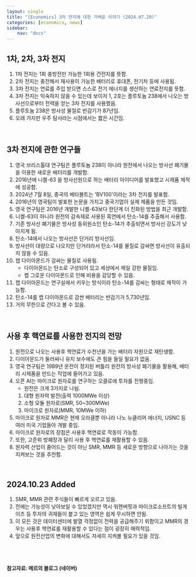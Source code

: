 ```yaml
---
layout: single
title: "[Economics] 3차 전지에 대한 가벼운 이야기 (2024.07.20)"
categories: [economics, news]
sidebar:
    nav: "docs"
---
```


## 1차, 2차, 3차 전지
1. 1차 전지는 1회 충방전만 가능한 1회용 건전지를 뜻함.
1. 2차 전지는 충전해서 재사용이 가능한 배터리로 휴대폰, 전기차 등에 사용됨.
1. 3차 전지는 연료를 주입 받으면 스스로 전기 에너지를 생산하는 연료전지를 뜻함.
1. 3차 전지는 익숙하지 않을 수 있는데 보이저 1, 2호는 플루토늄 238에서 나오는 방사선으로부터 전력을 얻는 3차 전지를 사용했음.
1. 플루토늄 238은 방사성 물질로 반감기가 87년임.
1. 오래 가지만 우주 탐사라는 시점에서는 짧은 시간임.

<br/>

## 3차 전지에 관한 연구들
1. 영국 브리스톨대 연구팀은 플루토늄 238이 아니라 원전에서 나오는 방사선 폐기물을 이용한 새로운 배터리를 개발함.
1. 2016년에 니켈-63 을 방사선원으로 하는 배터리 아이디어를 발표했고 시제품 제작에 성공함.
1. 2024년 7월 8일, 중국의 베타볼트는 'BV100'이라는 3차 전지를 발표함.
1. 2016년의 영국팀이 발표한 논문을 가지고 중국기업이 실제 제품을 만든 것임.
1. 영국 연구팀은 2016년 개발한 니켈-63보다 한단계 더 진화된 방법을 최근 개발함.
1. 니켈-63이 아니라 원전의 감속재로 사용된 흑연에서 탄소-14를 추출해서 사용함.
1. 기존 방사선 폐기물은 방사성 동위원소인 탄소-14가 추출되면서 방사선 강도가 낮아지게 됨.
1. 탄소-14에서 나오는 방사선은 단거리 방사선임.
1. 방사선이 대량으로 나오지만 단거리라서 탄소-14를 물질로 감싸면 방사선이 유출되지 않을 수 있음.
1. 랩 다이아몬드가 감싸는 물질로 사용됨.
    - 다이아몬드는 탄소로 구성되어 있고 세상에서 제일 강한 물질임.
    - 랩 그로운 다이아몬드로 인해 비용을 감당할 수 있음.
1. 랩 다이아몬드는 연구실에서 키우는 방식이라 탄소-14를 감싸는 형태로 제작이 가능함.
1. 탄소-14를 랩 다이아몬드로 감싼 배터리는 반감기가 5,730년임.
1. 거의 무한으로 간다고 볼 수 있음.

<br/>

## 사용 후 핵연료를 사용한 전지의 전망
1. 원전으로 나오는 사용후 핵연료가 수천년을 가는 배터리 자원으로 재탄생함.
1. 다이아몬드가 둘러싸니 유지 보수에도 큰 힘을 들일 필요가 없음.
1. 영국 연구팀은 1989년 운전이 정지된 버틀리 원전의 방사성 폐기물을 활용해, 배터리 시제품을 만드는 작업에 들어가고 있음.
1. 오픈 AI는 마이크로 원자로를 연구하는 오클로에 투자를 진행중임.
    - 원전은 크게 3가지로 나뉨.
    1. 대형 원자력 발전(출력 1000MWe 이상)
    2. 소형 모듈 원자로(SMR, 50~300MWe)
    3. 마이크로 원자로(MMR, 10MWe 이하)
1. 마이크로 원자로 MMR은 현재 오라클뿐 아니라 나노 뉴클리어 에너지, USNC 등 여러 미국 기업들아 개발 중임.
1. 마이크로 원자로의 장점은 사용후 핵연료로 작동이 가능함.
1. 또한, 고준위 방폐장과 달리 사용 후 핵연료를 재활용할 수 있음.
1. 원자력 산업이 줄어드는 것이 아닌 SMR, MMR 등 새로운 방향으로 나아가는 것을 지켜보는 것을 추천함.

<br/>

## 2024.10.23 Added
1. SMR, MMR 관련 주식들이 빠르게 오르고 있음.
1. 전에는 가능성이 낮아보일 수 있었겠지만 역시 워렌버핏과 마이크로소프트의 빌게이츠 등 투자의 귀재들이 붙고 있는 영역은 쉽게 무시하면 안됨.
1. 이 모든 것은 데이터센터에 발열 걱정없이 전력을 공급해주기 위함이고 MMR의 경우는 사용후 핵연료를 재활용할 수 있다는 점이 굉장히 매력적임.
1. 앞으로 원전산업의 변화에 대해서도 자세히 지켜볼 필요가 있을 것임.



<br/>
<br/>

#### 참고자료: 메르의 블로그 (네이버) 